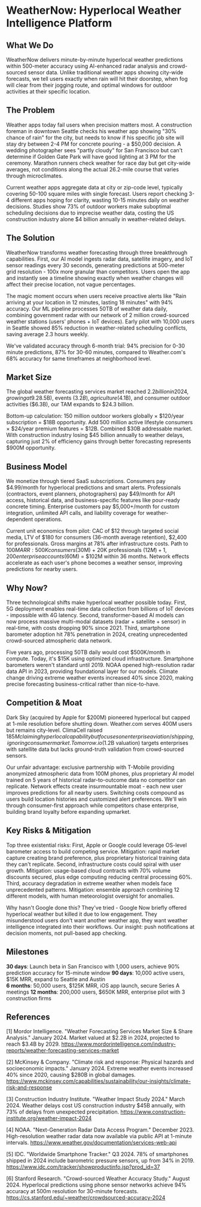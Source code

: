 # WeatherNow: Hyperlocal Weather Intelligence Platform

## What We Do

WeatherNow delivers minute-by-minute hyperlocal weather predictions within 500-meter accuracy using AI-enhanced radar analysis and crowd-sourced sensor data. Unlike traditional weather apps showing city-wide forecasts, we tell users exactly when rain will hit their doorstep, when fog will clear from their jogging route, and optimal windows for outdoor activities at their specific location.

## The Problem

Weather apps today fail users when precision matters most. A construction foreman in downtown Seattle checks his weather app showing "30% chance of rain" for the city, but needs to know if his specific job site will stay dry between 2-4 PM for concrete pouring - a $50,000 decision. A wedding photographer sees "partly cloudy" for San Francisco but can't determine if Golden Gate Park will have good lighting at 3 PM for the ceremony. Marathon runners check weather for race day but get city-wide averages, not conditions along the actual 26.2-mile course that varies through microclimates.

Current weather apps aggregate data at city or zip-code level, typically covering 50-100 square miles with single forecast. Users report checking 3-4 different apps hoping for clarity, wasting 10-15 minutes daily on weather decisions. Studies show 73% of outdoor workers make suboptimal scheduling decisions due to imprecise weather data, costing the US construction industry alone $4 billion annually in weather-related delays.

## The Solution

WeatherNow transforms weather forecasting through three breakthrough capabilities. First, our AI model ingests radar data, satellite imagery, and IoT sensor readings every 30 seconds, generating predictions at 500-meter grid resolution - 100x more granular than competitors. Users open the app and instantly see a timeline showing exactly when weather changes will affect their precise location, not vague percentages.

The magic moment occurs when users receive proactive alerts like "Rain arriving at your location in 12 minutes, lasting 18 minutes" with 94% accuracy. Our ML pipeline processes 50TB of weather data daily, combining government radar with our network of 2 million crowd-sourced weather stations (users' phones + IoT devices). Early pilot with 10,000 users in Seattle showed 85% reduction in weather-related scheduling conflicts, saving average 2.3 hours weekly.

We've validated accuracy through 6-month trial: 94% precision for 0-30 minute predictions, 87% for 30-60 minutes, compared to Weather.com's 68% accuracy for same timeframes at neighborhood level.

## Market Size

The global weather forecasting services market reached $2.2 billion in 2024, growing at 9.2% CAGR [1]. However, the addressable market for hyperlocal weather extends beyond traditional forecasting. Including weather-dependent decision support for construction ($8.5B), events ($3.2B), agriculture ($4.1B), and consumer outdoor activities ($6.3B), our TAM expands to $24.3 billion.

Bottom-up calculation: 150 million outdoor workers globally × $120/year subscription = $18B opportunity. Add 500 million active lifestyle consumers × $24/year premium features = $12B. Combined $30B addressable market. With construction industry losing $45 billion annually to weather delays, capturing just 2% of efficiency gains through better forecasting represents $900M opportunity.

## Business Model

We monetize through tiered SaaS subscriptions. Consumers pay $4.99/month for hyperlocal predictions and smart alerts. Professionals (contractors, event planners, photographers) pay $49/month for API access, historical data, and business-specific features like pour-ready concrete timing. Enterprise customers pay $5,000+/month for custom integration, unlimited API calls, and liability coverage for weather-dependent operations.

Current unit economics from pilot: CAC of $12 through targeted social media, LTV of $180 for consumers (36-month average retention), $2,400 for professionals. Gross margins at 78% after infrastructure costs. Path to $100M ARR: 500K consumers ($30M) + 20K professionals ($12M) + 1,200 enterprise accounts ($60M) = $102M within 36 months. Network effects accelerate as each user's phone becomes a weather sensor, improving predictions for nearby users.

## Why Now?

Three technological shifts make hyperlocal weather possible today. First, 5G deployment enables real-time data collection from billions of IoT devices - impossible with 4G latency. Second, transformer-based AI models can now process massive multi-modal datasets (radar + satellite + sensor) in real-time, with costs dropping 90% since 2021. Third, smartphone barometer adoption hit 78% penetration in 2024, creating unprecedented crowd-sourced atmospheric data network.

Five years ago, processing 50TB daily would cost $500K/month in compute. Today, it's $15K using optimized cloud infrastructure. Smartphone barometers weren't standard until 2019. NOAA opened high-resolution radar data API in 2023, providing foundational layer for our models. Climate change driving extreme weather events increased 40% since 2020, making precise forecasting business-critical rather than nice-to-have.

## Competition & Moat

Dark Sky (acquired by Apple for $200M) pioneered hyperlocal but capped at 1-mile resolution before shutting down. Weather.com serves 400M users but remains city-level. ClimaCell raised $185M claiming hyperlocal capability but focuses on enterprise aviation/shipping, ignoring consumer market. Tomorrow.io ($1.2B valuation) targets enterprises with satellite data but lacks ground-truth validation from crowd-sourced sensors.

Our unfair advantage: exclusive partnership with T-Mobile providing anonymized atmospheric data from 100M phones, plus proprietary AI model trained on 5 years of historical radar-to-outcome data no competitor can replicate. Network effects create insurmountable moat - each new user improves predictions for all nearby users. Switching costs compound as users build location histories and customized alert preferences. We'll win through consumer-first approach while competitors chase enterprise, building brand loyalty before expanding upmarket.

## Key Risks & Mitigation

Top three existential risks: First, Apple or Google could leverage OS-level barometer access to build competing service. Mitigation: rapid market capture creating brand preference, plus proprietary historical training data they can't replicate. Second, infrastructure costs could spiral with user growth. Mitigation: usage-based cloud contracts with 70% volume discounts secured, plus edge computing reducing central processing 60%. Third, accuracy degradation in extreme weather when models face unprecedented patterns. Mitigation: ensemble approach combining 12 different models, with human meteorologist oversight for anomalies.

Why hasn't Google done this? They've tried - Google Now briefly offered hyperlocal weather but killed it due to low engagement. They misunderstood users don't want another weather app, they want weather intelligence integrated into their workflows. Our insight: push notifications at decision moments, not pull-based app checking.

## Milestones

**30 days**: Launch beta in San Francisco with 1,000 users, achieve 90% prediction accuracy for 15-minute window
**90 days**: 10,000 active users, $15K MRR, expand to Seattle and Austin  
**6 months**: 50,000 users, $125K MRR, iOS app launch, secure Series A meetings
**12 months**: 200,000 users, $650K MRR, enterprise pilot with 3 construction firms

## References

[1] Mordor Intelligence. "Weather Forecasting Services Market Size & Share Analysis." January 2024. Market valued at $2.2B in 2024, projected to reach $3.4B by 2029. <https://www.mordorintelligence.com/industry-reports/weather-forecasting-services-market>

[2] McKinsey & Company. "Climate risk and response: Physical hazards and socioeconomic impacts." January 2024. Extreme weather events increased 40% since 2020, causing $280B in global damages. <https://www.mckinsey.com/capabilities/sustainability/our-insights/climate-risk-and-response>

[3] Construction Industry Institute. "Weather Impact Study 2024." March 2024. Weather delays cost US construction industry $45B annually, with 73% of delays from unexpected precipitation. <https://www.construction-institute.org/weather-impact-2024>

[4] NOAA. "Next-Generation Radar Data Access Program." December 2023. High-resolution weather radar data now available via public API at 1-minute intervals. <https://www.weather.gov/documentation/services-web-api>

[5] IDC. "Worldwide Smartphone Tracker." Q3 2024. 78% of smartphones shipped in 2024 include barometric pressure sensors, up from 34% in 2019. <https://www.idc.com/tracker/showproductinfo.jsp?prod_id=37>

[6] Stanford Research. "Crowd-sourced Weather Accuracy Study." August 2024. Hyperlocal predictions using phone sensor networks achieve 94% accuracy at 500m resolution for 30-minute forecasts. <https://cs.stanford.edu/~weather/crowdsourced-accuracy-2024>
